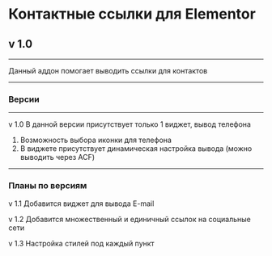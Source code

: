 # Контактные ссылки для Elementor
## v 1.0

---

Данный аддон помогает выводить ссылки для контактов

---

### Версии
---
v 1.0
В данной версии присутствует только 1 виджет, вывод телефона
1. Возможность выбора иконки для телефона
2. В виджете присутствует динамическая настройка вывода (можно выводить через ACF)
---

### Планы по версиям

v 1.1
Добавится виджет для вывода E-mail

v 1.2
Добавится множественный и единичный ссылок на социальные сети

v 1.3
Настройка стилей под каждый пункт
